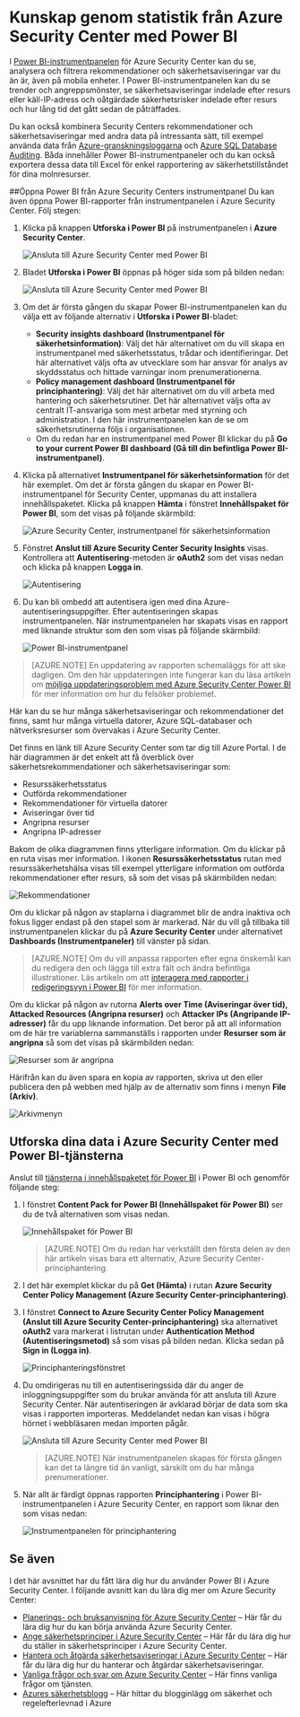 <properties
   pageTitle="Kunskap genom statistik från Azure Security Center med Power BI| Microsoft Azure"
   description="Med innehållspaketet Azure Security Center Power BI är det lätt att hitta säkerhetsaviseringar, rekommendationer, angripna resurser och trender utifrån en datamängd som är särskilt anpassad efter dina rapporteringsbehov."
   services="security-center"
   documentationCenter="na"
   authors="YuriDio"
   manager="swadhwa"
   editor=""/>

<tags
   ms.service="security-center"
   ms.devlang="na"
   ms.topic="hero-article"
   ms.tgt_pltfrm="na"
   ms.workload="na"
   ms.date="09/22/2016"
   ms.author="yurid"/>


# Kunskap genom statistik från Azure Security Center med Power BI
I [Power BI-instrumentpanelen](http://aka.ms/azure-security-center-power-bi) för Azure Security Center kan du se, analysera och filtrera rekommendationer och säkerhetsaviseringar var du än är, även på mobila enheter. I Power BI-instrumentpanelen kan du se trender och angreppsmönster, se säkerhetsaviseringar indelade efter resurs eller käll-IP-adress och oåtgärdade säkerhetsrisker indelade efter resurs och hur lång tid det gått sedan de påträffades. 

Du kan också kombinera Security Centers rekommendationer och säkerhetsaviseringar med andra data på intressanta sätt, till exempel använda data från [Azure-granskningsloggarna](https://powerbi.microsoft.com/blog/monitor-azure-audit-logs-with-power-bi/) och [Azure SQL Database Auditing](https://powerbi.microsoft.com/blog/monitor-your-azure-sql-database-auditing-activity-with-power-bi/). Båda innehåller Power BI-instrumentpaneler och du kan också exportera dessa data till Excel för enkel rapportering av säkerhetstillståndet för dina molnresurser.

##Öppna Power BI från Azure Security Centers instrumentpanel
Du kan även öppna Power BI-rapporter från instrumentpanelen i Azure Security Center. Följ stegen: 

1. Klicka på knappen **Utforska i Power BI** på instrumentpanelen i **Azure Security Center**.

    ![Ansluta till Azure Security Center med Power BI](./media/security-center-powerbi/security-center-powerbi-fig1-new10.png) 

2. Bladet **Utforska i Power BI** öppnas på höger sida som på bilden nedan:

    ![Ansluta till Azure Security Center med Power BI](./media/security-center-powerbi/security-center-powerbi-fig1-new2.png)

3. Om det är första gången du skapar Power BI-instrumentpanelen kan du välja ett av följande alternativ i **Utforska i Power BI**-bladet: 

    - **Security insights dashboard (Instrumentpanel för säkerhetsinformation)**: Välj det här alternativet om du vill skapa en instrumentpanel med säkerhetsstatus, trådar och identifieringar. Det här alternativet väljs ofta av utvecklare som har ansvar för analys av skyddsstatus och hittade varningar inom prenumerationerna.
    - **Policy management dashboard (Instrumentpanel för principhantering)**: Välj det här alternativet om du vill arbeta med hantering och säkerhetsrutiner.  Det här alternativet väljs ofta av centralt IT-ansvariga som mest arbetar med styrning och administration. I den här instrumentpanelen kan de se om säkerhetsrutinerna följs i organisationen.
    - Om du redan har en instrumentpanel med Power BI klickar du på **Go to your current Power BI dashboard (Gå till din befintliga Power BI-instrumentpanel)**.

4. Klicka på alternativet **Instrumentpanel för säkerhetsinformation** för det här exemplet. Om det är första gången du skapar en Power BI-instrumentpanel för Security Center, uppmanas du att installera innehållspaketet. Klicka på knappen **Hämta** i fönstret **Innehållspaket för Power BI**, som det visas på följande skärmbild:

    ![Azure Security Center, instrumentpanel för säkerhetsinformation](./media/security-center-powerbi/security-center-powerbi-fig1-new3.png)

5. Fönstret **Anslut till Azure Security Center Security Insights** visas. Kontrollera att **Autentisering**-metoden är **oAuth2** som det visas nedan och klicka på knappen **Logga in**.
    
    ![Autentisering](./media/security-center-powerbi/security-center-powerbi-fig1-new4.png)

6. Du kan bli ombedd att autentisera igen med dina Azure-autentiseringsuppgifter. Efter autentiseringen skapas instrumentpanelen. När instrumentpanelen har skapats visas en rapport med liknande struktur som den som visas på följande skärmbild:

    ![Power BI-instrumentpanel](./media/security-center-powerbi/security-center-powerbi-fig1-new5.png)


> [AZURE.NOTE] En uppdatering av rapporten schemaläggs för att ske dagligen. Om den här uppdateringen inte fungerar kan du läsa artikeln om [möjliga uppdateringsproblem med Azure Security Center Power BI](https://blogs.msdn.microsoft.com/azuresecurity/2016/04/07/azure-security-center-power-bi-refresh-fails/) för mer information om hur du felsöker problemet.

Här kan du se hur många säkerhetsaviseringar och rekommendationer det finns, samt hur många virtuella datorer, Azure SQL-databaser och nätverksresurser som övervakas i Azure Security Center.

Det finns en länk till Azure Security Center som tar dig till Azure Portal. I de här diagrammen är det enkelt att få överblick över säkerhetsrekommendationer och säkerhetsaviseringar som:

- Resurssäkerhetsstatus
- Outförda rekommendationer
- Rekommendationer för virtuella datorer
- Aviseringar över tid
- Angripna resurser
- Angripna IP-adresser

Bakom de olika diagrammen finns ytterligare information. Om du klickar på en ruta visas mer information. I ikonen **Resurssäkerhetsstatus** rutan med resurssäkerhetshälsa visas till exempel ytterligare information om outförda rekommendationer efter resurs, så som det visas på skärmbilden nedan:

![Rekommendationer](./media/security-center-powerbi/security-center-powerbi-fig1-new6.png)

Om du klickar på någon av staplarna i diagrammet blir de andra inaktiva och fokus ligger endast på den stapel som är markerad. När du vill gå tillbaka till instrumentpanelen klickar du på **Azure Security Center** under alternativet **Dashboards (Instrumentpaneler)** till vänster på sidan.

> [AZURE.NOTE] Om du vill anpassa rapporten efter egna önskemål kan du redigera den och lägga till extra fält och ändra befintliga illustrationer. Läs artikeln om att [interagera med rapporter i redigeringsvyn i Power BI](https://powerbi.microsoft.com/documentation/powerbi-service-interact-with-a-report-in-editing-view/) för mer information.

Om du klickar på någon av rutorna **Alerts over Time (Aviseringar över tid), Attacked Resources (Angripna resurser)** och **Attacker IPs (Angripande IP-adresser)** får du upp liknande information. Det beror på att all information om de här tre variablerna sammanställs i rapporten under **Resurser som är angripna** så som det visas på skärmbilden nedan:

![Resurser som är angripna](./media/security-center-powerbi/security-center-powerbi-fig1-new7.png)

Härifrån kan du även spara en kopia av rapporten, skriva ut den eller publicera den på webben med hjälp av de alternativ som finns i menyn **File (Arkiv)**.

![Arkivmenyn](./media/security-center-powerbi/security-center-powerbi-fig8.png)

## Utforska dina data i Azure Security Center med Power BI-tjänsterna

Anslut till [tjänsterna i innehållspaketet för Power BI](https://msit.powerbi.com/groups/me/getdata/services) i Power BI och genomför följande steg:

1. I fönstret **Content Pack for Power BI (Innehållspaket för Power BI)** ser du de två alternativen som visas nedan.

    ![Innehållspaket för Power BI](./media/security-center-powerbi/security-center-powerbi-fig1-new.png)

    >[AZURE.NOTE] Om du redan har verkställt den första delen av den här artikeln visas bara ett alternativ, Azure Security Center-principhantering.

2. I det här exemplet klickar du på **Get (Hämta)** i rutan **Azure Security Center Policy Management (Azure Security Center-principhantering)**.

3. I fönstret **Connect to Azure Security Center Policy Management (Anslut till Azure Security Center-principhantering)** ska alternativet **oAuth2** vara markerat i listrutan under **Authentication Method (Autentiseringsmetod)** så som visas på bilden nedan. Klicka sedan på **Sign in (Logga in)**.

    ![Principhanteringsfönstret](./media/security-center-powerbi/security-center-powerbi-fig1-new8.png)

4. Du omdirigeras nu till en autentiseringssida där du anger de inloggningsuppgifter som du brukar använda för att ansluta till Azure Security Center. När autentiseringen är avklarad börjar de data som ska visas i rapporten importeras. Meddelandet nedan kan visas i högra hörnet i webbläsaren medan importen pågår.

    ![Ansluta till Azure Security Center med Power BI](./media/security-center-powerbi/security-center-powerbi-fig4.png)

    >[AZURE.NOTE] När instrumentpanelen skapas för första gången kan det ta längre tid än vanligt, särskilt om du har många prenumerationer. 

5. När allt är färdigt öppnas rapporten **Principhantering** i Power BI-instrumentpanelen i Azure Security Center, en rapport som liknar den som visas nedan:

    ![Instrumentpanelen för principhantering](./media/security-center-powerbi/security-center-powerbi-fig1-new9.png)

## Se även
I det här avsnittet har du fått lära dig hur du använder Power BI i Azure Security Center. I följande avsnitt kan du lära dig mer om Azure Security Center:

- [Planerings- och bruksanvisning för Azure Security Center](security-center-planning-and-operations-guide.md) – Här får du lära dig hur du kan börja använda Azure Security Center.
- [Ange säkerhetsprinciper i Azure Security Center](security-center-policies.md) – Här får du lära dig hur du ställer in säkerhetsprinciper i Azure Security Center.
- [Hantera och åtgärda säkerhetsaviseringar i Azure Security Center](security-center-managing-and-responding-alerts.md) – Här får du lära dig hur du hanterar och åtgärdar säkerhetsaviseringar.
- [Vanliga frågor och svar om Azure Security Center](security-center-faq.md) – Här finns vanliga frågor om tjänsten.
- [Azures säkerhetsblogg](http://blogs.msdn.com/b/azuresecurity/) – Här hittar du blogginlägg om säkerhet och regelefterlevnad i Azure



<!--HONumber=Sep16_HO3-->


